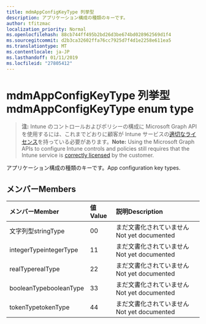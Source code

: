 ```yaml
---
title: mdmAppConfigKeyType 列挙型
description: アプリケーション構成の種類のキーです。
author: tfitzmac
localization_priority: Normal
ms.openlocfilehash: 88cb744ff495b2bd26d3be674bd028962569d1f4
ms.sourcegitcommit: d2b3ca32602ffa76cc7925d7f4d1e2258e611ea5
ms.translationtype: MT
ms.contentlocale: ja-JP
ms.lasthandoff: 01/11/2019
ms.locfileid: "27805412"
---
```

# <a name="mdmappconfigkeytype-enum-type"></a><span data-ttu-id="f94d2-103">mdmAppConfigKeyType 列挙型</span><span class="sxs-lookup"><span data-stu-id="f94d2-103">mdmAppConfigKeyType enum type</span></span>

> <span data-ttu-id="f94d2-104">**注:** Intune のコントロールおよびポリシーの構成に Microsoft Graph API を使用するには、これまでどおりに顧客が Intune サービスの[適切なライセンス](https://go.microsoft.com/fwlink/?linkid=839381)を持っている必要があります。</span><span class="sxs-lookup"><span data-stu-id="f94d2-104">**Note:** Using the Microsoft Graph APIs to configure Intune controls and policies still requires that the Intune service is [correctly licensed](https://go.microsoft.com/fwlink/?linkid=839381) by the customer.</span></span>

<span data-ttu-id="f94d2-105">アプリケーション構成の種類のキーです。</span><span class="sxs-lookup"><span data-stu-id="f94d2-105">App configuration key types.</span></span>
## <a name="members"></a><span data-ttu-id="f94d2-106">メンバー</span><span class="sxs-lookup"><span data-stu-id="f94d2-106">Members</span></span>
|<span data-ttu-id="f94d2-107">メンバー</span><span class="sxs-lookup"><span data-stu-id="f94d2-107">Member</span></span>|<span data-ttu-id="f94d2-108">値</span><span class="sxs-lookup"><span data-stu-id="f94d2-108">Value</span></span>|<span data-ttu-id="f94d2-109">説明</span><span class="sxs-lookup"><span data-stu-id="f94d2-109">Description</span></span>|
|:---|:---|:---|
|<span data-ttu-id="f94d2-110">文字列型</span><span class="sxs-lookup"><span data-stu-id="f94d2-110">stringType</span></span>|<span data-ttu-id="f94d2-111">0</span><span class="sxs-lookup"><span data-stu-id="f94d2-111">0</span></span>|<span data-ttu-id="f94d2-112">まだ文書化されていません</span><span class="sxs-lookup"><span data-stu-id="f94d2-112">Not yet documented</span></span>|
|<span data-ttu-id="f94d2-113">integerType</span><span class="sxs-lookup"><span data-stu-id="f94d2-113">integerType</span></span>|<span data-ttu-id="f94d2-114">1</span><span class="sxs-lookup"><span data-stu-id="f94d2-114">1</span></span>|<span data-ttu-id="f94d2-115">まだ文書化されていません</span><span class="sxs-lookup"><span data-stu-id="f94d2-115">Not yet documented</span></span>|
|<span data-ttu-id="f94d2-116">realType</span><span class="sxs-lookup"><span data-stu-id="f94d2-116">realType</span></span>|<span data-ttu-id="f94d2-117">2</span><span class="sxs-lookup"><span data-stu-id="f94d2-117">2</span></span>|<span data-ttu-id="f94d2-118">まだ文書化されていません</span><span class="sxs-lookup"><span data-stu-id="f94d2-118">Not yet documented</span></span>|
|<span data-ttu-id="f94d2-119">booleanType</span><span class="sxs-lookup"><span data-stu-id="f94d2-119">booleanType</span></span>|<span data-ttu-id="f94d2-120">3</span><span class="sxs-lookup"><span data-stu-id="f94d2-120">3</span></span>|<span data-ttu-id="f94d2-121">まだ文書化されていません</span><span class="sxs-lookup"><span data-stu-id="f94d2-121">Not yet documented</span></span>|
|<span data-ttu-id="f94d2-122">tokenType</span><span class="sxs-lookup"><span data-stu-id="f94d2-122">tokenType</span></span>|<span data-ttu-id="f94d2-123">4</span><span class="sxs-lookup"><span data-stu-id="f94d2-123">4</span></span>|<span data-ttu-id="f94d2-124">まだ文書化されていません</span><span class="sxs-lookup"><span data-stu-id="f94d2-124">Not yet documented</span></span>|



